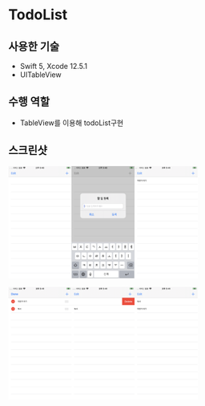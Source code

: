 # TodoList

## 사용한 기술

* Swift 5, Xcode 12.5.1
* UITableView

## 수행 역할

* TableView를 이용해 todoList구현

## 스크린샷

<img src="./Image/1.png" width="25%" height="25%"/><img src="./Image/2.png" width="25%" height="25%"/><img src="./Image/3.png" width="25%" height="25%"/>

<img src="./Image/4.png" width="25%" height="25%"/><img src="./Image/5.png" width="25%" height="25%"/><img src="./Image/6.png" width="25%" height="25%"/>

